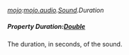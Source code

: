 _[mojo](../../modules/mojo/mojo-module.md):[mojo.audio](../../modules/mojo/mojo-audio.md).[Sound](../../modules/mojo/mojo-audio-sound.md).Duration_
##### Property Duration:[Double](../../modules/wonkey/wonkey-types-double.md)
The duration, in seconds, of the sound.
